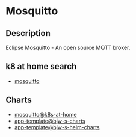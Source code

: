 # Mosquitto

## Description

Eclipse Mosquitto - An open source MQTT broker.

## k8 at home search

- [mosquitto](https://nanne.dev/k8s-at-home-search/#/mosquitto)

## Charts

- [mosquitto@k8s-at-home](https://k8s-at-home.com/charts/)
- [app-template@bjw-s-charts](https://bjw-s.github.io/helm-charts/)
- [app-template@bjw-s-helm-charts](http://bjw-s.github.io/helm-charts/)
